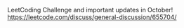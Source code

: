 LeetCoding Challenge and important updates in October! 
https://leetcode.com/discuss/general-discussion/655704/

